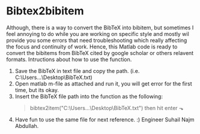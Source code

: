 # Bibtex2bibitem
Although, there is a way to convert the BibTeX into bibitem, but sometimes I feel annoying to do while you are working on specific style and mostly wil provide you some errors that need troubleshooting which really affecting the focus and continuity of work. Hence, this Matlab code is ready to convert the bibitems from BibTeX cited by google scholar or others relavent formats. 
Intructions about how to use the function.  
1. Save the BibTeX in text file and copy the path. (i.e. C:\Users\...\Desktop\BibTeX.txt)
2. Open matlab m-file as attached and run it, you will get error for the first time, but its okay. 
3. Insert the BibTeX file path into the function as the following:
   > bibtex2item("C:\Users\...\Desktop\BibTeX.txt") then hit enter ⬎
4. Have fun to use the same file for next reference.
:)
Engineer Suhail Najm Abdullah.
